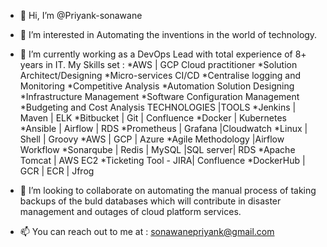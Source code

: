 - 👋 Hi, I’m @Priyank-sonawane
- 👀 I’m interested in Automating the inventions in the world of technology.
- 🌱 I’m currently working as a DevOps Lead with total experience of 8+ years in IT.
My Skills set : 
  *AWS | GCP Cloud practitioner 
  *Solution Architect/Designing 
  *Micro-services CI/CD
  *Centralise logging and Monitoring
  *Competitive Analysis
  *Automation Solution Designing
  *Infrastructure Management
  *Software Configuration Management
  *Budgeting and Cost Analysis
TECHNOLOGIES |TOOLS
  *Jenkins | Maven | ELK
  *Bitbucket | Git | Confluence
  *Docker | Kubernetes
  *Ansible | Airflow | RDS
  *Prometheus | Grafana |Cloudwatch
  *Linux | Shell | Groovy
  *AWS | GCP | Azure
  *Agile Methodology |Airflow Workflow
  *Sonarqube | Redis | MySQL |SQL server| RDS
  *Apache Tomcat | AWS EC2
  *Ticketing Tool - JIRA| Confluence
  *DockerHub | GCR | ECR | Jfrog
  
- 💞️ I’m looking to collaborate on automating the manual process of taking backups of the buld databases which will contribute in disaster management and outages of cloud platform services. 
- 📫 You can reach out to me at :  sonawanepriyank@gmail.com 

<!---
Priyank-sonawane/Priyank-sonawane is a ✨ special ✨ repository because its `README.md` (this file) appears on your GitHub profile.
You can click the Preview link to take a look at your changes.
--->
